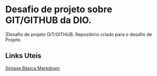 # Desafio de projeto sobre GIT/GITHUB da DIO.
|Desafio de projeto GIT/GITHUB.
Repositório criado para o desafio de Projeto.
## Links Uteis 
[Sintaxe Básica Markdown](https://www.markdownguide.org/basic-syntax/)
